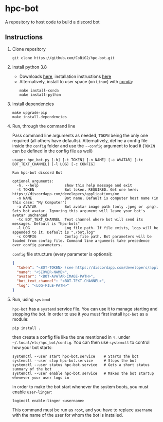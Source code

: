 # hpc-bot
A repository to host code to build a discord bot

## Instructions
1.  Clone repository
    ```shell script
    git clone https://github.com/CoBiG2/hpc-bot.git
    ```

2.  Install python 3.8
    *   Downloads [here](https://www.python.org/downloads/), installation instructions [here](https://docs.python.org/3.8/using/unix.html)
    *   Alternatively, install to user space (on `Linux`) with [conda](https://docs.conda.io/projects/conda/en/latest/):
        ```shell script
        make install-conda
        make install-python
        ```

3.  Install dependencies
    ```shell script
    make upgrade-pip
    make install-dependencies
    ```
4.  Run, through the command line

    Pass command line arguments as needed, `TOKEN` being the only one required (all others have defaults).
    Alternatively, define a config file inside the `config` folder and use the `--config` argument to load it (`TOKEN` can be defined in the config file as well)

    ```
    usage: hpc_bot.py [-h] [-t TOKEN] [-n NAME] [-a AVATAR] [-tc BOT_TEXT_CHANNEL] [-l LOG] [-c CONFIG]

    Run hpc-bot discord Bot

    optional arguments:
      -h, --help            show this help message and exit
      -t TOKEN              Bot token. REQUIRED. Get one here: https://discordapp.com/developers/applications/me
      -n NAME               Bot name. Default is computer host name (in this case: "My Computer")
      -a AVATAR             Bot avatar image path (only .jpeg or .png). Sets bot avatar. Ignoring this argument will leave your bot's avatar unchanged
      -tc BOT_TEXT_CHANNEL  Text channel where bot will send its messages. Default is "hpc-bots"
      -l LOG                Log file path. If file exists, logs will be appended to it. Default is "./bot.log"
      -c CONFIG             Config file path. Bot parameters will be loaded from config file. Command line arguments take precedence over config parameters.
    ```

    `config` file structure (every parameter is optional):
    ```json
    {
      "token": "<BOT-TOKEN> (see https://discordapp.com/developers/applications/me')",
      "name": "<SERVER-NAME>",
      "avatar": "<BOT-AVATAR-IMAGE-PATH>",
      "bot_text_channel": "<BOT-TEXT-CHANNEL>",
      "log": "<LOG-FILE-PATH>"
    }
    ```

5.  Run, using `systemd`

    `hpc-bot` has a `systemd` service file. You can use it to manage starting and stopping the bot.
    In order to use it you must first install `hpc-bot` as a module:

    ```shell script
    pip install .
    ```
  
    then create a config file like the one mentioned in `4.` under `~/.local/etc/hpc_bot/config`.
    You can then use `systemctl` to control how your bot starts:
    
    ```shell script
    systemctl --user start hpc-bot.service    # Starts the bot
    systemctl --user stop hpc-bot.service     # Stops the bot
    systemctl --user status hpc-bot.service   # Gets a short status summary of the bot
    systemctl --user enable hpc-bot.service   # Makes the bot startup whenever your user logs in
    ```
    
    In order to make the bot start whenever the system boots, you must enable `user-linger`:
    
    ```shell script
    loginctl enable-linger <username>
    ```
    
    This command must be run as `root`, and you have to replace `username` with the name of the user for whom the bot is installed.
